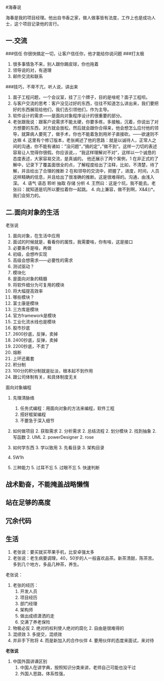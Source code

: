 #海春说

海春是我的项目经理。他出自书香之家，做人做事皆有法度，工作上也是成功人士，这个项目记录他的言行。

## 一.交流
###信任
你很快搞定一切，让客户信任你，他才能给你说问题
###打太极
1. 很多事情急不来，别人跟你踢皮球，你也拖着
2. 领导说的对，有道理
3. 邮件交流和联系

###技巧，不卑不亢，听人说，讲出来
1. 面子工程问题，一个会议室，挂了三个牌子，目的是啥呢？面子工程呗。
2. 与客户交流的思考：客户没见过好的东西，往往不知道怎么讲出来，我们要把好的东西展现给他们，我们去引领他们，作为主导。
3. 软件设计的需求——是面向对象程序设计的很重要的部分。
4. 老张跟我说：跟客户说需求不能太硬，你要多练，多接触，沉着，你说出了对方想要的东西，对方就会放松，然后就会跟你合得来，他会想怎么应付他的领导，就算病人要死了，做手术，你也不能着急到用斧子直接砍。——欲速则不达嘛
    4. 这里有个修订版本，老张阐述了他的思路：就是以诚待人，正常人之间的沟通，你不能有诸如：”没问题“，”搞的定“，”做不到“。这样一刀切的表述容易让人觉得你很假。你应该说，，“我这样理解对不对”，这样以一个诚恳的态度表述，大家容易交流，是真诚的。 他还展示了两个案例，1 在非正式的了解中，记录下了覆盖面很全的点，了解程度给出了注释，比如，不清楚，待了解，并且给出了合理的推断  2 在和领导的交流中，把握了，进度，时间，人员这样精确的信息，并且给出了很准确的推断。这是很难得的。沟通，由浅入深。
    4. 语气 语态 聆听 抽取 存储 分析
    4. 王然曰：这是个坑，我不能去。老张曰：就知道是坑所以要拉着你一起跳。
    4. 向上兼容，做不到啊，X&*&*))*。我们会努力的。

## 二.面向对象的生活
老张说
1. 面向对象，在生活中应用
  1. 面试的时候就是，看看你的属性，我需要啥，你有啥，这是接口
  1. 必要条件是啥，再做
2. 初级，会想咋实现
  2. 高级会想需求——必要性的需求
  2. 测试驱动？
3. 模块化
  3. 是面向对象的精髓
  3. 将软件细分为可复用的模块
  3. 将大幅提高效率
4. 哪些模块？
  4. 富士康是模块
  4. 三方库是模块
  4. 官方framework是模块
  4. 工业化流水线也是模块
5. 股市抄底
  5. 2600抄底，反弹，卖掉
  5. 2400抄底，反弹，卖掉
  5. 2200抄底，不卖了
6. 熔断
  6. 上环还戴套
7. 积分制
  7. 100分的积分制就是扯淡，根本起不到作用
  7. 跟公司体制有关，和具体制度无关
 
面向对象编程

1. 先理清脉络
    1. 任务式编程：用面向对象的方法来编程，软件工程
    1. 搭好框架编程
    1. 不要急于深入细节 
  
2. 如何做项目
    2. 获取需求
    2. 分析需求
    2. 总结流程
    2. 划分模块
    2. 找到抽象
    2. 写函数
    2. UML
    2. powerDesigner
    2. rose
3. 如何学东西
    3. 学以致用
    3. 先看目录
    3. 架构目录
4. 5W1h
5. 三种能力
    5. 过耳不忘
    5. 过眼不忘
    5. 快速判断


## 战术勤奋，不能掩盖战略懒惰
## 站在足够的高度
## 冗余代码
## 生活
1. 老张说：要买就买苹果手机，比安卓强太多
2. 老张说：老生病要调理，40，50岁的人一般喜欢品茶。新茶清甜，陈茶苦。多到几个地方，多品几种茶，养生。

老张说：

1. 老张的经历：
    1. 开发人员
    1. 项目经历
    1. 部门经理
    1. 架构师
    1. 做出成绩潇洒的走
    1. 交满了养老保险
2. 物极必反
    2. 绝对的权利使人绝对的腐化
    2. 自由是很难得的
3. 混绩效
    3. 多提交，混绩效
4. 并非手下败将
    4. 而是新加入的合作伙伴
    4. 要用伙伴的态度来面试，来对待

**老张说**

1. 中国外国讲课区别
    1. 中国人在讲字典，按照知识分类来讲，老师自己可能也没干过
    1. 外国人思路，体系性强，
 

